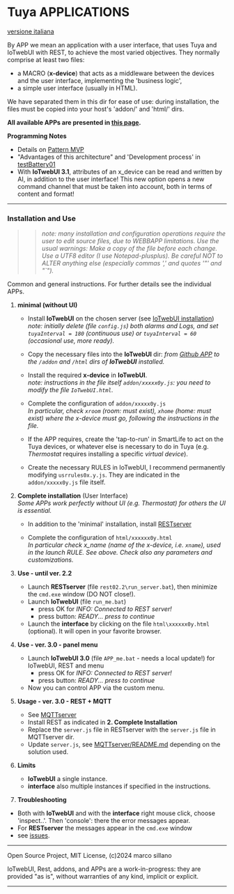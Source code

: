 #  Tuya APPLICATIONS 
[versione italiana](https://github.com/msillano/IoTwebUI/blob/main/APP/LEGGIMI.md)

By APP we mean an application with a user interface, that uses Tuya and IoTwebUI with REST, to achieve the most varied objectives.
They normally comprise at least two files: 
* a MACRO (**x-device**) that acts as a middleware between the devices and the user interface, implementing the 'business logic', 
* a simple user interface (usually in HTML).

We have separated them in this dir for ease of use: during installation, the files must be copied into your host's 'addon/' and 'html/' dirs.

**All available APPs are presented in [this page](https://github.com/msillano/IoTwebUI/blob/main/APP/Overviews.md).**

**Programming Notes**<br>
* Details on [Pattern MVP](https://github.com/msillano/IoTwebUI/blob/main/html/clima01-leggimi.md#pattern-mvp) 
* "Advantages of this architecture" and 'Development process' in [testBattery01](https://github.com/msillano/IoTwebUI/blob/main/addon/TestBattery01_leggimi.pdf) 
* With **IoTwebUI 3.1**, attributes of an x_device can be read and written by AI, in addition to the user interface! This new option opens a new command channel that must be taken into account, both in terms of content and format!
<hr>

### Installation and Use
>>_note: many installation and configuration operations require the user to edit source files, due to WEBBAPP limitations. Use the usual warnings: Make a copy of the file before each change. Use a UTF8 editor (I use Notepad-plusplus). Be careful NOT to ALTER anything else (especially commas ',' and quotes '"' and "`")._

Common and general instructions. For further details see the individual APPs.

1. **minimal (without UI)**
   * Install **IoTwebUI** on the chosen server (see [IoTwebUI installation](https://github.com/msillano/IoTwebUI/blob/main/LEGGIMI22.md#installation))<br>
_note: initially delete (file `config.js`) both alarms and Logs, and set `tuyaInterval = 180` (continuous use) or `tuyaInterval = 60` (occasional use, more ready)._

   * Copy the necessary files into the **IoTwebUI** dir: _from [Github APP](https://github.com/msillano/IoTwebUI/tree/main/APP) to the `/addon` and `/html` dirs of **IoTwebUI** installed._

   * Install the required **x-device** in **IoTwebUI**.<br>
_note: instructions in the file itself `addon/xxxxx0y.js`: you need to modify the file `IoTwebUI.html`._

   * Complete the configuration of `addon/xxxxx0y.js`<br>
_In particular, check `xroom` (room: must exist), `xhome` (home: must exist) where the x-device must go, following the instructions in the file._<br>

   * If the APP requires, create the 'tap-to-run' in SmartLife to act on the Tuya devices, or whatever else is necessary to do in Tuya (e.g. _Thermostat_ requires installing a specific _virtual device_).

   * Create the necessary RULES in IoTwebUI, I recommend permanently modifying `usrrules0x.y.js`. They are indicated in the `addon/xxxxx0y.js` file itself.
  
2. **Complete installation** (User Interface)<br>
_Some APPs work perfectly without UI (e.g. Thermostat) for others the UI is essential._

   * In addition to the 'minimal' installation, install [RESTserver](https://github.com/msillano/IoTwebUI/blob/main/RESTserver/READ-ME-REST22.md#installation-and-configuration)

    * Complete the configuration of `html/xxxxxx0y.html`<br> _In particular check x_name (name of the x-device, i.e. `xname`), used in the launch RULE. See above. 
Check also any parameters and customizations._

3. **Use - until ver. 2.2**

   * Launch **RESTserver** (file `rest02.2\run_server.bat`), then minimize the `cmd.exe` window (DO NOT close!).
   * Launch **IoTwebUI** (file `run_me.bat`)
      * press OK for _INFO: Connected to REST server!_
      * press button: _READY... press to continue_
   * Launch the **interface** by clicking on the file `html\xxxxxx0y.html` (optional). It will open in your favorite browser.

4. **Use - ver. 3.0 - panel menu**

   * Launch **IoTwebUI 3.0** (file `APP_me.bat` - needs a local update!) for IoTwebUI, REST and menu
      * press OK for _INFO: Connected to REST server!_
      * press button: _READY... press to continue_
   * Now you can control APP via the custom menu.

5. **Usage - ver. 3.0 - REST + MQTT**

    * See [MQTTserver](https://github.com/msillano/IoTwebUI/tree/main/MQTTserver)
    * Install REST as indicated in **2. Complete Installation**
    * Replace the `server.js` file in RESTserver with the `server.js` file in MQTTserver dir.
    * Update `server.js`, see [MQTTserver/README.md](https://github.com/msillano/IoTwebUI/blob/main/MQTTserver/README.md) depending on the solution used.

6. **Limits** 
   * **IoTwebUI** a single instance.
   * **interface** also multiple instances if specified in the instructions.
    
7. **Troubleshooting**
* Both with **IoTwebUI** and with the **interface** right mouse click, choose 'inspect..'. Then 'console': there the error messages appear.
* For **RESTserver** the messages appear in the `cmd.exe` window
* see [issues](https://github.com/msillano/IoTwebUI/issues).

<hr>
Open Source Project, MIT License, (c)2024 marco sillano

IoTwebUI, Rest, addons, and APPs are a work-in-progress: they are provided "as is", without warranties of any kind, implicit or explicit.
<hr>
